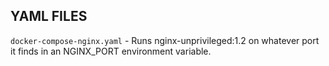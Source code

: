 ## YAML FILES

`docker-compose-nginx.yaml` - Runs nginx-unprivileged:1.2 on whatever port it finds in an NGINX_PORT environment variable.
